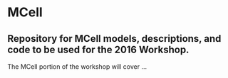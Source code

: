 # MCell
## Repository for MCell models, descriptions, and code to be used for the 2016 Workshop.

The MCell portion of the workshop will cover ...

